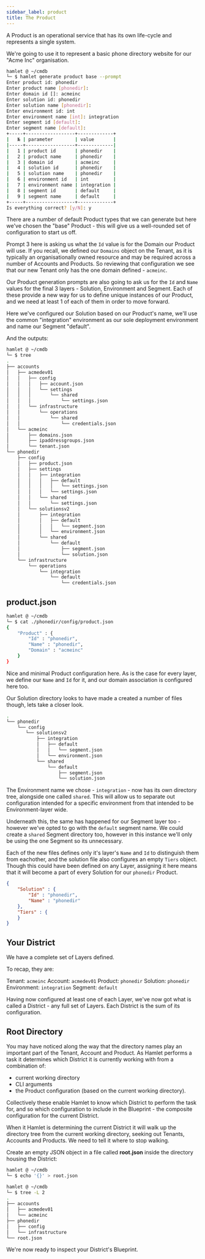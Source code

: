 ```yaml
---
sidebar_label: product
title: The Product
---
```


A Product is an operational service that has its own life-cycle and represents a single system. 

We're going to use it to represent a basic phone directory website for our "Acme Inc" organisation.

```bash
hamlet @ ~/cmdb
└─ $ hamlet generate product base --prompt
Enter product id: phonedir
Enter product name [phonedir]:
Enter domain id []: acmeinc
Enter solution id: phonedir
Enter solution name [phonedir]:
Enter environment id: int
Enter environment name [int]: integration
Enter segment id [default]:
Enter segment name [default]:
+-----+------------------+-------------+
|   № | parameter        | value       |
|-----+------------------+-------------|
|   1 | product id       | phonedir    |
|   2 | product name     | phonedir    |
|   3 | domain id        | acmeinc     |
|   4 | solution id      | phonedir    |
|   5 | solution name    | phonedir    |
|   6 | environment id   | int         |
|   7 | environment name | integration |
|   8 | segment id       | default     |
|   9 | segment name     | default     |
+-----+------------------+-------------+
Is everything correct? [y/N]: y
```

There are a number of default Product types that we can generate but here we've chosen the "base" Product - this will give us a well-rounded set of configuration to start us off.

Prompt 3 here is asking us what the `Id` value is for the Domain our Product will use. If you recall, we defined our `Domains` object on the Tenant, as it is typically an organisationally owned resource and may be required across a number of Accounts and Products. So reviewing that configuration we see that our new Tenant only has the one domain defined - `acmeinc`.

Our Product generation prompts are also going to ask us for the `Id` and `Name` values for the final 3 layers - Solution, Environment and Segment. Each of these provide a new way for us to define unique instances of our Product, and we need at least 1 of each of them in order to move forward.

Here we've configured our Solution based on our Product's name, we'll use the common "integration" environment as our sole deployment environment and name our Segment "default".

And the outputs:

```bash
hamlet @ ~/cmdb
└─ $ tree
.
├── accounts
│   ├── acmedev01
│   │   ├── config
│   │   │   ├── account.json
│   │   │   └── settings
│   │   │       └── shared
│   │   │           └── settings.json
│   │   └── infrastructure
│   │       └── operations
│   │           └── shared
│   │               └── credentials.json
│   └── acmeinc
│       ├── domains.json
│       ├── ipaddressgroups.json
│       └── tenant.json
└── phonedir
    ├── config
    │   ├── product.json
    │   ├── settings
    │   │   ├── integration
    │   │   │   ├── default
    │   │   │   │   └── settings.json
    │   │   │   └── settings.json
    │   │   └── shared
    │   │       └── settings.json
    │   └── solutionsv2
    │       ├── integration
    │       │   ├── default
    │       │   │   └── segment.json
    │       │   └── environment.json
    │       └── shared
    │           └── default
    │               ├── segment.json
    │               └── solution.json
    └── infrastructure
        └── operations
            └── integration
                └── default
                    └── credentials.json
```

## product.json

```bash
hamlet @ ~/cmdb
└─ $ cat ./phonedir/config/product.json
{
    "Product" : {
        "Id" : "phonedir",
        "Name" : "phonedir",
        "Domain" : "acmeinc"
    }
}
```

Nice and minimal Product configuration here. As is the case for every layer, we define our `Name` and `Id` for it, and our domain association is configured here too.

Our Solution directory looks to have made a created a number of files though, lets take a closer look.

```bash
.
└── phonedir
    └── config
       └── solutionsv2
           ├── integration
           │   ├── default
           │   │   └── segment.json
           │   └── environment.json
           └── shared
               └── default
                   ├── segment.json
                   └── solution.json
```

The Environment name we chose - `integration` - now has its own directory tree, alongside one called `shared`. This will allow us to separate out configuration intended for a specific environment from that intended to be Environment-layer wide.

Underneath this, the same has happened for our Segment layer too - however we've opted to go with the `default` segment name. We could create a `shared` Segment directory too, however in this instance we'll only be using the one Segment so its unnecessary.

Each of the new files defines only it's layer's `Name` and `Id` to distinguish them from eachother, and the solution file also configures an empty `Tiers` object. Though this could have been defined on any Layer, assigning it here means that it will become a part of every Solution for our `phonedir` Product.

```json
{
    "Solution" : {
        "Id" : "phonedir",
        "Name" : "phonedir"
    },
    "Tiers" : {
    }
}
```
## Your District

We have a complete set of Layers defined. 

To recap, they are:

Tenant: `acmeinc`
Account: `acmedev01`
Product: `phonedir`
Solution: `phonedir`
Environment: `integration`
Segment: `default`

Having now configured at least one of each Layer, we've now got what is called a District - any full set of Layers. Each District is the sum of its configuration. 


## Root Directory

You may have noticed along the way that the directory names play an important part of the Tenant, Account and Product. As Hamlet performs a task it determines which District it is currently working with from a combination of:

- current working directory
- CLI arguments
- the Product configuration (based on the current working directory).

Collectively these enable Hamlet to know which District to perform the task for, and so which configuration to include in the Blueprint - the composite configuration for the current District.

When it Hamlet is determining the current District it will walk up the directory tree from the current working directory, seeking out Tenants, Accounts and Products. We need to tell it where to stop walking.

Create an empty JSON object in a file called **root.json** inside the directory housing the District:

```bash
hamlet @ ~/cmdb
└─ $ echo '{}' > root.json

hamlet @ ~/cmdb
└─ $ tree -L 2
.
├── accounts
│   ├── acmedev01
│   └── acmeinc
├── phonedir
│   ├── config
│   └── infrastructure
└── root.json
```

We're now ready to inspect your District's Blueprint.
